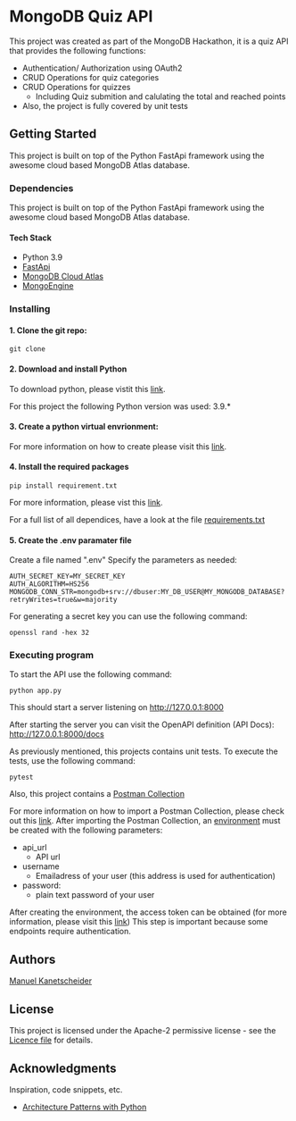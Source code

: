 # MongoDB Quiz API

This project was created as part of the MongoDB Hackathon, it is a quiz API that provides the following functions:

- Authentication/ Authorization using OAuth2
- CRUD Operations for quiz categories
- CRUD Operations for quizzes
  - Including Quiz submition and calulating the total and reached points 
- Also, the project is fully covered by unit tests

## Getting Started

This project is built on top of the Python FastApi framework using the awesome cloud based MongoDB Atlas database.


### Dependencies

This project is built on top of the Python FastApi framework using the awesome cloud based MongoDB Atlas database.

#### Tech Stack

- Python 3.9
- [FastApi](https://fastapi.tiangolo.com/)
- [MongoDB Cloud Atlas](https://www.mongodb.com/cloud/atlas)
- [MongoEngine](http://docs.mongoengine.org/index.html)


### Installing

#### 1. Clone the git repo:
```
git clone
```

#### 2. Download and install Python
To download python, please vistit this [link](https://www.python.org/downloads/).

For this project the following Python version was used: 3.9.* 

#### 3. Create a python virtual envrionment:
For more information on how to create please visit this [link](https://docs.python.org/3.9/library/venv.html).

#### 4. Install the required packages
````
pip install requirement.txt
````
For more information, please vist this [link](https://pip.pypa.io/en/stable/cli/pip_install/).

For a full list of all dependices, have a look at the file [requirements.txt](requirements.txt)

#### 5. Create the .env paramater file
Create a file named ".env"
Specify the parameters as needed:
````
AUTH_SECRET_KEY=MY_SECRET_KEY
AUTH_ALGORITHM=HS256
MONGODB_CONN_STR=mongodb+srv://dbuser:MY_DB_USER@MY_MONGODB_DATABASE?retryWrites=true&w=majority
````

For generating a secret key you can use the following command:
````
openssl rand -hex 32
````

### Executing program

To start the API use the following command:
````
python app.py
````
This should start a server listening on http://127.0.0.1:8000

After starting the server you can visit the OpenAPI definition (API Docs):
http://127.0.0.1:8000/docs

As previously mentioned, this projects contains unit tests. To execute the tests, use the following command:
````
pytest
````

Also, this project contains a [Postman Collection](tests/postman/Quiz%20API.postman_collection.json)

For more information on how to import a Postman Collection, please check out this [link](https://learning.postman.com/docs/getting-started/importing-and-exporting-data/#importing-postman-data).
After importing the Postman Collection, an [environment](https://learning.postman.com/docs/sending-requests/managing-environments/#creating-environments) must be created with the following parameters:
- api_url
  - API url
- username
  - Emailadress of your user (this address is used for authentication)
- password:
  - plain text password of your user

After creating the environment, the access token can be obtained (for more information, please visit this [link](https://learning.postman.com/docs/sending-requests/authorization/#oauth-20))
This step is important because some endpoints require authentication.
## Authors

[Manuel Kanetscheider](https://dev.to/manukanne)

## License

This project is licensed under the Apache-2 permissive license - see the [Licence file](LICENSE) for details.

## Acknowledgments

Inspiration, code snippets, etc.
* [Architecture Patterns with Python](https://www.oreilly.com/library/view/architecture-patterns-with/9781492052197/)
